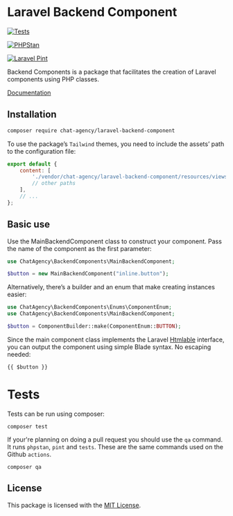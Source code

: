 # Laravel Backend Component

[![Tests](https://github.com/Chat-Agency/laravel-backend-component/actions/workflows/run-tests.yml/badge.svg)](https://github.com/Chat-Agency/laravel-backend-component/actions/workflows/run-tests.yml)

[![PHPStan](https://github.com/Chat-Agency/laravel-backend-component/actions/workflows/phpstan.yml/badge.svg)](https://github.com/Chat-Agency/laravel-backend-component/actions/workflows/phpstan.yml)

[![Laravel Pint](https://github.com/Chat-Agency/laravel-backend-component/actions/workflows/fix-php-code-style-issues.yml/badge.svg)](https://github.com/Chat-Agency/laravel-backend-component/actions/workflows/fix-php-code-style-issues.yml)



Backend Components is a package that facilitates the creation of Laravel components using PHP classes.

[Documentation](https://github.com/Chat-Agency/backend-component-docs)

## Installation

```bash
composer require chat-agency/laravel-backend-component
```

To use the package’s `Tailwind` themes, you need to include the assets’ path to the configuration file:

```javascript
export default {
    content: [
        './vendor/chat-agency/laravel-backend-component/resources/views/**/*.blade.php', // <- this line
        // other paths
    ],
    // ...
};
```

## Basic use

Use the MainBackendComponent class to construct your component. Pass the name of the component as the first parameter:

```php
use ChatAgency\BackendComponents\MainBackendComponent;

$button = new MainBackendComponent("inline.button");
```

Alternatively, there’s a builder and an enum that make creating instances easier:

```php
use ChatAgency\BackendComponents\Enums\ComponentEnum;
use ChatAgency\BackendComponents\MainBackendComponent;

$button = ComponentBuilder::make(ComponentEnum::BUTTON);
```
Since the main component class implements the Laravel [Htmlable](https://laravel.com/api/8.x/Illuminate/Contracts/Support/Htmlable.html) interface, you can output the component using simple Blade syntax. No escaping needed:

```blade
{{ $button }}
```

# Tests

Tests can be run using composer:
```
composer test
```

If your're planning on doing a pull request you should use the `qa` command. It runs `phpstan`, `pint` and `tests`. These are the same commands used on the Github `actions`.

```
composer qa 
```

## License

This package is licensed with the [MIT License](https://choosealicense.com/licenses/mit/#).